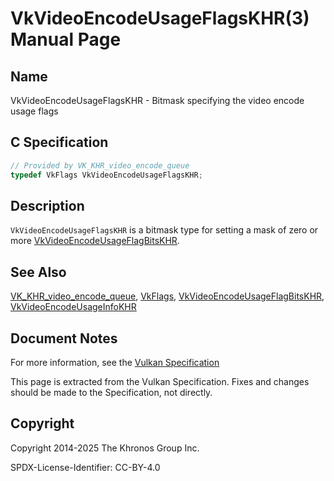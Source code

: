 # VkVideoEncodeUsageFlagsKHR(3) Manual Page

## Name

VkVideoEncodeUsageFlagsKHR - Bitmask specifying the video encode usage flags



## [](#_c_specification)C Specification

```c++
// Provided by VK_KHR_video_encode_queue
typedef VkFlags VkVideoEncodeUsageFlagsKHR;
```

## [](#_description)Description

`VkVideoEncodeUsageFlagsKHR` is a bitmask type for setting a mask of zero or more [VkVideoEncodeUsageFlagBitsKHR](https://registry.khronos.org/vulkan/specs/latest/man/html/VkVideoEncodeUsageFlagBitsKHR.html).

## [](#_see_also)See Also

[VK\_KHR\_video\_encode\_queue](https://registry.khronos.org/vulkan/specs/latest/man/html/VK_KHR_video_encode_queue.html), [VkFlags](https://registry.khronos.org/vulkan/specs/latest/man/html/VkFlags.html), [VkVideoEncodeUsageFlagBitsKHR](https://registry.khronos.org/vulkan/specs/latest/man/html/VkVideoEncodeUsageFlagBitsKHR.html), [VkVideoEncodeUsageInfoKHR](https://registry.khronos.org/vulkan/specs/latest/man/html/VkVideoEncodeUsageInfoKHR.html)

## [](#_document_notes)Document Notes

For more information, see the [Vulkan Specification](https://registry.khronos.org/vulkan/specs/latest/html/vkspec.html#VkVideoEncodeUsageFlagsKHR)

This page is extracted from the Vulkan Specification. Fixes and changes should be made to the Specification, not directly.

## [](#_copyright)Copyright

Copyright 2014-2025 The Khronos Group Inc.

SPDX-License-Identifier: CC-BY-4.0